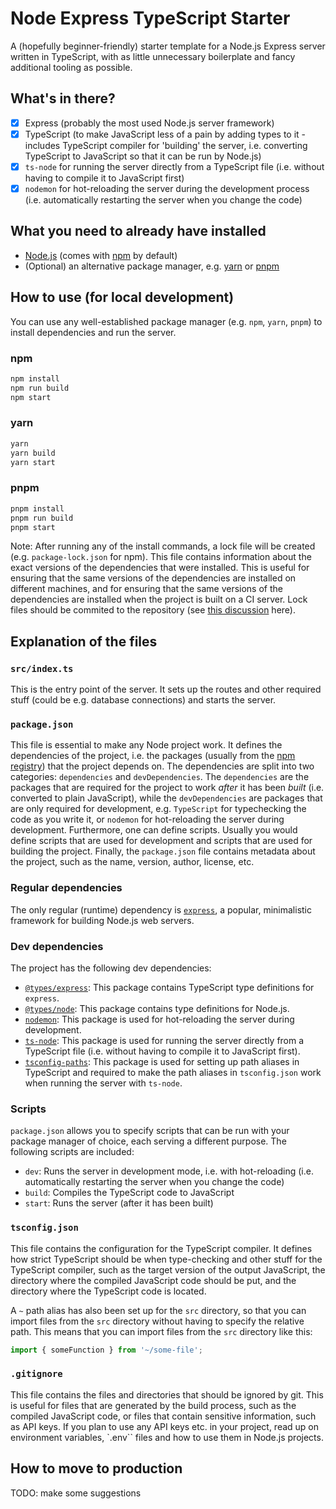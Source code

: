 # Node Express TypeScript Starter
A (hopefully beginner-friendly) starter template for a Node.js Express server written in TypeScript, with as little unnecessary boilerplate and fancy additional tooling as possible.

## What's in there?
- [x] Express (probably the most used Node.js server framework)
- [x] TypeScript (to make JavaScript less of a pain by adding types to it - includes TypeScript compiler for 'building' the server, i.e. converting TypeScript to JavaScript so that it can be run by Node.js)
- [x] `ts-node` for running the server directly from a TypeScript file (i.e. without having to compile it to JavaScript first)
- [x] `nodemon` for hot-reloading the server during the development process (i.e. automatically restarting the server when you change the code)

## What you need to already have installed
- [Node.js](https://nodejs.org/en/) (comes with [npm](https://docs.npmjs.com/cli/v9/commands/npm)  by default)
- (Optional) an alternative package manager, e.g. [yarn](https://yarnpkg.com/getting-started/install) or [pnpm](https://pnpm.js.org/en/installation)

## How to use (for local development)
You can use any well-established package manager (e.g. `npm`, `yarn`, `pnpm`) to install dependencies and run the server.

### npm
```bash
npm install
npm run build
npm start
```

### yarn
```bash
yarn
yarn build
yarn start
```

### pnpm
```bash
pnpm install
pnpm run build
pnpm start
```

Note: After running any of the install commands, a lock file will be created (e.g. `package-lock.json` for npm). This file contains information about the exact versions of the dependencies that were installed. This is useful for ensuring that the same versions of the dependencies are installed on different machines, and for ensuring that the same versions of the dependencies are installed when the project is built on a CI server. Lock files should be commited to the repository (see [this discussion](https://stackoverflow.com/questions/44206782/do-i-commit-the-package-lock-json-file-created-by-npm-5) here).

## Explanation of the files
### `src/index.ts`
This is the entry point of the server. It sets up the routes and other required stuff (could be e.g. database connections) and starts the server.

### `package.json`
This file is essential to make any Node project work. It defines the dependencies of the project, i.e. the packages (usually from the [npm registry](https://docs.npmjs.com/about-the-public-npm-registry)) that the project depends on. The dependencies are split into two categories: `dependencies` and `devDependencies`. The `dependencies` are the packages that are required for the project to work _after_ it has been _built_ (i.e. converted to plain JavaScript), while the `devDependencies` are packages that are only required for development, e.g. `TypeScript` for typechecking the code as you write it, or `nodemon` for hot-reloading the server during development. Furthermore, one can define scripts. Usually you would define scripts that are used for development and scripts that are used for building the project. Finally, the `package.json` file contains metadata about the project, such as the name, version, author, license, etc.

### Regular dependencies
The only regular (runtime) dependency is [`express`](https://expressjs.com/), a popular, minimalistic framework for building Node.js web servers.

### Dev dependencies
The project has the following dev dependencies:

- [`@types/express`](https://www.npmjs.com/package/@types/express): This package contains TypeScript type definitions for `express`.
- [`@types/node`](https://www.npmjs.com/package/@types/node): This package contains type definitions for Node.js.
- [`nodemon`](https://www.npmjs.com/package/nodemon): This package is used for hot-reloading the server during development.
- [`ts-node`](https://www.npmjs.com/package/ts-node): This package is used for running the server directly from a TypeScript file (i.e. without having to compile it to JavaScript first).
- [`tsconfig-paths`](https://www.npmjs.com/package/tsconfig-paths): This package is used for setting up path aliases in TypeScript and required to make the path aliases in `tsconfig.json` work when running the server with `ts-node`.

### Scripts
`package.json` allows you to specify scripts that can be run with your package manager of choice, each serving a different purpose. The following scripts are included:
- `dev`: Runs the server in development mode, i.e. with hot-reloading (i.e. automatically restarting the server when you change the code)
- `build`: Compiles the TypeScript code to JavaScript
- `start`: Runs the server (after it has been built)

### `tsconfig.json`
This file contains the configuration for the TypeScript compiler. It defines how strict TypeScript should be when type-checking and other stuff for the TypeScript compiler, such as the target version of the output JavaScript, the directory where the compiled JavaScript code should be put, and the directory where the TypeScript code is located.

A `~` path alias has also been set up for the `src` directory, so that you can import files from the `src` directory without having to specify the relative path. This means that you can import files from the `src` directory like this:
```typescript
import { someFunction } from '~/some-file';
```

### `.gitignore`
This file contains the files and directories that should be ignored by git. This is useful for files that are generated by the build process, such as the compiled JavaScript code, or files that contain sensitive information, such as API keys. If you plan to use any API keys etc. in your project, read up on environment variables, `.env`` files and how to use them in Node.js projects.

## How to move to production
TODO: make some suggestions